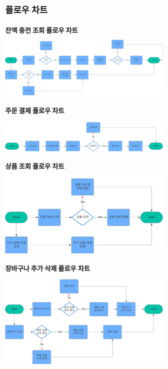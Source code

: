 # 플로우 차트

## 잔액 충전 조회 플로우 차트

![잔액 충전 조회 플로우차트.png](../static/images/잔액충전조회플로우차트.png)

## 주문 결제 플로우 차트

![주문 결제 플로우 차트.png](../static/images/주문결제플로우차트.png)

## 상품 조회 플로우 차트

![상품 조회 플로우 차트.png](../static/images/상품조회플로우차트.png)

## 장바구나 추가 삭제 플로우 차트

![장바구나 추가 삭제 플로우 차트.png](../static/images/장바구니추가삭제플로우차트.png)

